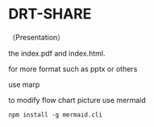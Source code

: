 # DRT-SHARE
（Presentation）

the index.pdf and index.html.

for more format such as pptx or others

use marp

to modify flow chart picture use mermaid

`npm install -g mermaid.cli`